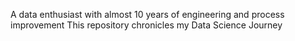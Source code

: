 A data enthusiast with almost 10 years of engineering and process improvement 
This repository chronicles my Data Science Journey
